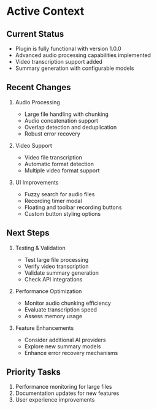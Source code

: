 # Active Context

## Current Status
- Plugin is fully functional with version 1.0.0
- Advanced audio processing capabilities implemented
- Video transcription support added
- Summary generation with configurable models

## Recent Changes
1. Audio Processing
   - Large file handling with chunking
   - Audio concatenation support
   - Overlap detection and deduplication
   - Robust error recovery

2. Video Support
   - Video file transcription
   - Automatic format detection
   - Multiple video format support

3. UI Improvements
   - Fuzzy search for audio files
   - Recording timer modal
   - Floating and toolbar recording buttons
   - Custom button styling options

## Next Steps
1. Testing & Validation
   - Test large file processing
   - Verify video transcription
   - Validate summary generation
   - Check API integrations

2. Performance Optimization
   - Monitor audio chunking efficiency
   - Evaluate transcription speed
   - Assess memory usage

3. Feature Enhancements
   - Consider additional AI providers
   - Explore new summary models
   - Enhance error recovery mechanisms

## Priority Tasks
1. Performance monitoring for large files
2. Documentation updates for new features
3. User experience improvements
